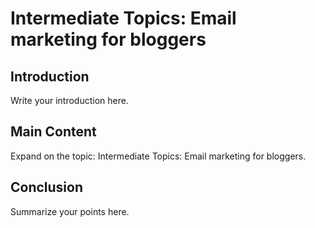 # Intermediate Topics: Email marketing for bloggers

## Introduction

Write your introduction here.

## Main Content

Expand on the topic: Intermediate Topics: Email marketing for bloggers.

## Conclusion

Summarize your points here.